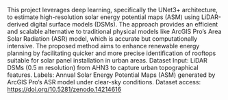This project leverages deep learning, specifically the UNet3+ architecture, to estimate high-resolution solar energy potential maps (ASM) using LiDAR-derived digital surface models (DSMs). The approach provides an efficient and scalable alternative to traditional physical models like ArcGIS Pro’s Area Solar Radiation (ASR) model, which is accurate but computationally intensive. The proposed method aims to enhance renewable energy planning by facilitating quicker and more precise identification of rooftops suitable for solar panel installation in urban areas.
Dataset
Input:
LiDAR DSMs (0.5 m resolution) from AHN3 to capture urban topographical features.
Labels:
Annual Solar Energy Potential Maps (ASM) generated by ArcGIS Pro’s ASR model under clear-sky conditions.
Dataset access: https://doi.org/10.5281/zenodo.14214616
